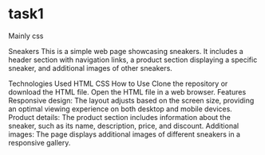 # task1
Mainly css

Sneakers
This is a simple web page showcasing sneakers. It includes a header section with navigation links, a product section displaying a specific sneaker, and additional images of other sneakers.

Technologies Used
HTML
CSS
How to Use
Clone the repository or download the HTML file.
Open the HTML file in a web browser.
Features
Responsive design: The layout adjusts based on the screen size, providing an optimal viewing experience on both desktop and mobile devices.
Product details: The product section includes information about the sneaker, such as its name, description, price, and discount.
Additional images: The page displays additional images of different sneakers in a responsive gallery.
